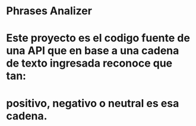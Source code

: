 # Phrases Analizer
# Este proyecto es el codigo fuente de una API que en base a una cadena de texto ingresada reconoce que tan:
# positivo, negativo o neutral es esa cadena.
